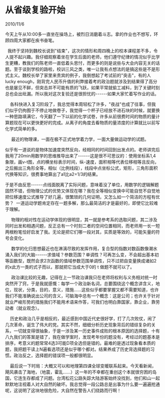 # 从省级复验开始
2010/11/6

今天上午从10:00多一直坐在操场上，被烈日消磨着斗志。拿的作业也不想写，环顾四周大家都在疾书奋笔。

 
我终于坚持到魏校长说到"结束"，这次的情形和周四晚上的校本课程差不多，令人提不起兴趣。我仔细观察着坐在学生后面的老师，他们遵守纪律的情况似乎比学生更糟，教我们的陈老师一直低着头思忖，而更多的则是说些与大会内容无关的话题。至于谈到学校的路啦，校训三风之类，唯一让我有点想法的是搞这些是不是形式主义。魏校长举了家里来贵宾的例子，我倒想起了考试前的"突击"，有的人lucky
enough，刚背完人民币升值的利弊接着考的政治题就涉及到结果得了高分也是屡见不鲜，但突击并不可能有质的飞跃，如果平常就偷工减料，到了关键时刻总也会出纰漏。所以我对这次复验还是很担忧的------如果大家忙着写作业的话。

   
各科快进入复习阶段了，我总觉得本周轻松了许多，"夜战"也成了往事，但我们似乎仍拘囿于不停止地做卷子，我觉得一个杯子已经放不进石块的时候，就要换一种思路填满它，今天翻了一下以前的化学试卷，许多从前很费时间的物质的量计算题现在可以更快更好的完成。从离子的角度去看物质的量浓度的计算就比以前写化学式简单的多。

     最近的物理课，一面在极不正式地学着力学，一面大量做运动学的试题。

似乎有一道说的是物体加速度突然反向，经相同的时间回到出发点的。老师讲完后我用了20min用数学的思维推导出来了------这是很不可思议的：使用坐标系1,4象限，画v-t图，点的横坐标表示时间，纵-速度，面积相等代表位移相等且反向，之后搬出三角形全等，相似（比例线段），线段中点坐标公式，矩形，三角形面积代换等知识，很费事地算出了a1比a2=1/3的结果。

于是不由反思------点线面脱离了实际问题，意味着没了单位，用数学的逻辑解题固然不错，但物理公式的优势又体现在哪？我在全等相似变换中可能自觉不自觉地把位移速度公式推导了好几遍，很繁琐的几何证明，又怎么如一个简洁的方程有优势？ 
一道运动学题肯定存在一题多解，那么最简洁的才是最好的，即使它比较难于理解。

    
物理的相对性在运动学体现的很明显，其一就是参考系的选取问题，其二涉及同时出发和相遇问题，反正总有一个时刻二者的空间位置相同，而老师用一长一短两根粉笔恰好启发了我。无论是把它们哪一段对其，实质是等效的，可能矢量的符号会变化。

    
数学的化归思想最近也在淋漓尽致的发挥作用，复合型的指数对数函数像潮水涌入我们的大脑------求值域？参数范围？单调性？可再怎么变，不会超出基本初等函数型，既然会求2次函数的值域参数范围单调性，只不过把自变量换成诸如2的x此方一类的式子而以，那就把它当成大于0的
t 做题不就可以了。

    
政治课比较的无趣，记得在上一节政治课我只在老师将权利与义务相对统一时突然开了窍，于是我就感慨：每学一个政治新名词，总要围绕这个概念讲含义，地位，现状，分类，目的，意义，措施......这些似乎都要掌握又都不需要知道，也许我们不能准确说出公司的含义，可脑海中总有一个概念：这是公司；也许关于针对就业严峻形势的措施我们不能用术语来作答，可我们也明白靠国家，靠企业，靠劳动者（就业观念）。

   
历史和政治几乎是相反的，最近感到中国近代史很好学，打了几次败仗，闹了几次革命，诞生了伟大的党。其实不然，细细分析历史现象背后的错综复杂的关系，一切就变得很抽象，于是一涉及某一历史事件成败的根本原因的选择题，十有八九我们的答案是错了，我在做学案时，发现考年份的题没有，考经过的题基本是排序，考意义的题常常4选3可能D项全选但是错的。最难的是透过现象看本质的题，我把题干读上N遍看选项还是似乎哪个都对。结果养成了历史背选择题的习惯。政治反之，选择题的错误项一般都很明显。

   
最后说一下时局：大概又可以和地理第四课全球变暖联系起来。今天看新闻，飓风袭击了海地，（地震，霍乱......）这一年的不幸都在重创这个本就很穷困的岛国，它连生存都成了问题。台湾松花公路失踪大陆游客始终没找到，他们和山一起默默地注视着人对大自然的破坏。我总觉得一段公路总是出事为什么要一遍遍抢通呢，这说明了这块地很危险，大自然在警告人们绕路而行啊！